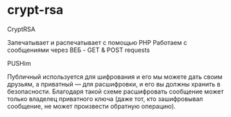 # crypt-rsa
CryptRSA

Запечатывает и распечатывает с помощью PHP
Работаем с сообщениями через ВЕБ - GET & POST requests

PUSHim


Публичный используется для шифрования и его мы можете дать своим друзьям,
а приватный — для расшифровки, и его вы должны хранить в безопасности. 
Благодаря такой схеме расшифровать сообщение может только владелец приватного ключа 
(даже тот, кто зашифровывал сообщение, не может произвести обратную операцию).
